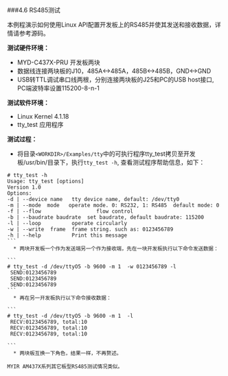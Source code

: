 ###4.6 RS485测试
 
本例程演示如何使用Linux API配置开发板上的RS485并使其发送和接收数据，详情请参考源码。  


**测试硬件环境：**  
  * MYD-C437X-PRU 开发板两块  
  * 数据线连接两块板的J10，485A<->485A，485B<->485B，GND<->GND  
  * USB转TTL调试串口线两根，分别连接两块板的J25和PC的USB host接口, PC端波特率设置115200-8-n-1

**测试软件环境：**  
  * Linux Kernel 4.1.18   
  * tty_test 应用程序  

**测试过程：**  
  * 将目录`<WORKDIR>/Examples/tty`中的可执行程序tty_test拷贝至开发板/usr/bin/目录下，执行`tty_test -h`, 查看测试程序帮助信息，如下：    

````
# tty_test -h
Usage: tty_test [options]
Version 1.0
Options:
-d | --device name   tty device name, default: /dev/tty0
-m | --mode  mode   operate mode. 0: RS232, 1: RS485  default mode: 0 
-f | --flow  	 			 flow control 
-b | --baudrate baudrate  set baudrate, default baudrate: 115200 
-l | --loop   	  	 operate circularly 
-w | --write  frame	 frame string. such as: 0123456789 
-h | --help          Print this message 
```  
  * 两块开发板一个作为发送端另一个作为接收端，先在一块开发板执行以下命令发送数据：  

```
# tty_test -d /dev/ttyO5 -b 9600 -m 1  -w 0123456789 -l  
 SEND:0123456789
 SEND:0123456789
 SEND:0123456789
```  
  * 再在另一开发板执行以下命令接收数据：  

```
# tty_test -d /dev/ttyO5 -b 9600 -m 1  -l
 RECV:0123456789, total:10
 RECV:0123456789, total:10
 RECV:0123456789, total:10

```
  * 两块板互换一下角色，结果一样，不再赘述。           
                                 
MYIR AM437X系列其它板型RS485测试情况类似。  
